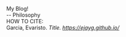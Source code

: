 My Blog! <br>
-- Philosophy
<br>
HOW TO CITE: <br>
Garcia, Evaristo. <i> Title. <i> https://ejayg.github.io/ 
